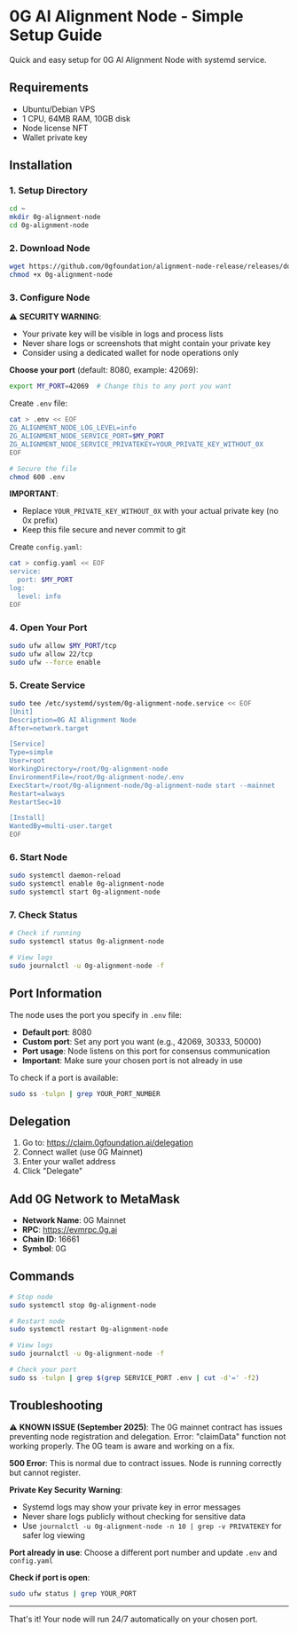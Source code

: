 # 0G AI Alignment Node - Simple Setup Guide

Quick and easy setup for 0G AI Alignment Node with systemd service.

## Requirements

- Ubuntu/Debian VPS
- 1 CPU, 64MB RAM, 10GB disk
- Node license NFT
- Wallet private key

## Installation

### 1. Setup Directory

```bash
cd ~
mkdir 0g-alignment-node
cd 0g-alignment-node
```

### 2. Download Node

```bash
wget https://github.com/0gfoundation/alignment-node-release/releases/download/v1.0.0/0g-alignment-node
chmod +x 0g-alignment-node
```

### 3. Configure Node

⚠️ **SECURITY WARNING**: 
- Your private key will be visible in logs and process lists
- Never share logs or screenshots that might contain your private key
- Consider using a dedicated wallet for node operations only

**Choose your port** (default: 8080, example: 42069):
```bash
export MY_PORT=42069  # Change this to any port you want
```

Create `.env` file:
```bash
cat > .env << EOF
ZG_ALIGNMENT_NODE_LOG_LEVEL=info
ZG_ALIGNMENT_NODE_SERVICE_PORT=$MY_PORT
ZG_ALIGNMENT_NODE_SERVICE_PRIVATEKEY=YOUR_PRIVATE_KEY_WITHOUT_0X
EOF

# Secure the file
chmod 600 .env
```

**IMPORTANT**: 
- Replace `YOUR_PRIVATE_KEY_WITHOUT_0X` with your actual private key (no 0x prefix)
- Keep this file secure and never commit to git

Create `config.yaml`:
```bash
cat > config.yaml << EOF
service:
  port: $MY_PORT
log:
  level: info
EOF
```

### 4. Open Your Port

```bash
sudo ufw allow $MY_PORT/tcp
sudo ufw allow 22/tcp
sudo ufw --force enable
```

### 5. Create Service

```bash
sudo tee /etc/systemd/system/0g-alignment-node.service << EOF
[Unit]
Description=0G AI Alignment Node
After=network.target

[Service]
Type=simple
User=root
WorkingDirectory=/root/0g-alignment-node
EnvironmentFile=/root/0g-alignment-node/.env
ExecStart=/root/0g-alignment-node/0g-alignment-node start --mainnet
Restart=always
RestartSec=10

[Install]
WantedBy=multi-user.target
EOF
```

### 6. Start Node

```bash
sudo systemctl daemon-reload
sudo systemctl enable 0g-alignment-node
sudo systemctl start 0g-alignment-node
```

### 7. Check Status

```bash
# Check if running
sudo systemctl status 0g-alignment-node

# View logs
sudo journalctl -u 0g-alignment-node -f
```

## Port Information

The node uses the port you specify in `.env` file:
- **Default port**: 8080
- **Custom port**: Set any port you want (e.g., 42069, 30333, 50000)
- **Port usage**: Node listens on this port for consensus communication
- **Important**: Make sure your chosen port is not already in use

To check if a port is available:
```bash
sudo ss -tulpn | grep YOUR_PORT_NUMBER
```

## Delegation

1. Go to: https://claim.0gfoundation.ai/delegation
2. Connect wallet (use 0G Mainnet)
3. Enter your wallet address
4. Click "Delegate"

## Add 0G Network to MetaMask

- **Network Name**: 0G Mainnet
- **RPC**: https://evmrpc.0g.ai
- **Chain ID**: 16661
- **Symbol**: 0G

## Commands

```bash
# Stop node
sudo systemctl stop 0g-alignment-node

# Restart node
sudo systemctl restart 0g-alignment-node

# View logs
sudo journalctl -u 0g-alignment-node -f

# Check your port
sudo ss -tulpn | grep $(grep SERVICE_PORT .env | cut -d'=' -f2)
```

## Troubleshooting

⚠️ **KNOWN ISSUE (September 2025)**: 
The 0G mainnet contract has issues preventing node registration and delegation. 
Error: "claimData" function not working properly. 
The 0G team is aware and working on a fix.

**500 Error**: This is normal due to contract issues. Node is running correctly but cannot register.

**Private Key Security Warning**:
- Systemd logs may show your private key in error messages
- Never share logs publicly without checking for sensitive data
- Use `journalctl -u 0g-alignment-node -n 10 | grep -v PRIVATEKEY` for safer log viewing

**Port already in use**: Choose a different port number and update `.env` and `config.yaml`

**Check if port is open**:
```bash
sudo ufw status | grep YOUR_PORT
```

---

That's it! Your node will run 24/7 automatically on your chosen port.
